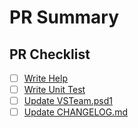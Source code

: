 # PR Summary

<!-- summarize your PR between here and the checklist -->

## PR Checklist

- [ ] [Write Help](https://github.com/DarqueWarrior/vsteam/blob/master/.github/CONTRIBUTING.md#write-help)
- [ ] [Write Unit Test](https://github.com/DarqueWarrior/vsteam/blob/master/.github/CONTRIBUTING.md#write-unit-test)
- [ ] [Update VSTeam.psd1](https://github.com/DarqueWarrior/vsteam/blob/master/.github/CONTRIBUTING.md#add-a-format-file)
- [ ] [Update CHANGELOG.md](https://github.com/DarqueWarrior/vsteam/blob/master/.github/CONTRIBUTING.md#add-a-format-file)
